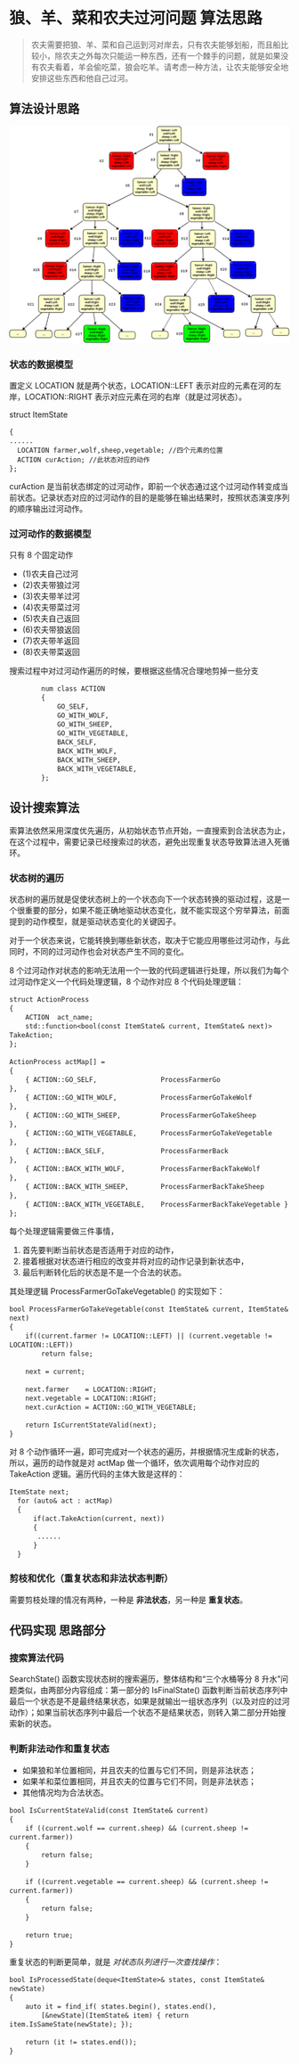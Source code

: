 # 狼、羊、菜和农夫过河问题  算法思路

> 农夫需要把狼、羊、菜和自己运到河对岸去，只有农夫能够划船，而且船比较小，除农夫之外每次只能运一种东西，还有一个棘手的问题，就是如果没有农夫看着，羊会偷吃菜，狼会吃羊。请考虑一种方法，让农夫能够安全地安排这些东西和他自己过河。

## 算法设计思路

![过河问题状态树穷举搜索过程](../img/过河问题状态树穷举搜索过程.png)

### 状态的数据模型
置定义 LOCATION 就是两个状态，LOCATION::LEFT 表示对应的元素在河的左岸，LOCATION::RIGHT 表示对应元素在河的右岸（就是过河状态）。

struct ItemState
```
{
......
  LOCATION farmer,wolf,sheep,vegetable; //四个元素的位置
  ACTION curAction; //此状态对应的动作
};
```

curAction 是当前状态绑定的过河动作，即前一个状态通过这个过河动作转变成当前状态。记录状态对应的过河动作的目的是能够在输出结果时，按照状态演变序列的顺序输出过河动作。
### 过河动作的数据模型

只有 8 个固定动作

* (1)农夫自己过河
* (2)农夫带狼过河
* (3)农夫带羊过河
* (4)农夫带菜过河
* (5)农夫自己返回
* (6)农夫带狼返回
* (7)农夫带羊返回
* (8)农夫带菜返回


搜索过程中对过河动作遍历的时候，要根据这些情况合理地剪掉一些分支

            num class ACTION
            {
                GO_SELF,
                GO_WITH_WOLF,
                GO_WITH_SHEEP,
                GO_WITH_VEGETABLE,
                BACK_SELF,
                BACK_WITH_WOLF,
                BACK_WITH_SHEEP,
                BACK_WITH_VEGETABLE,
            };
   
   
## 设计搜索算法
索算法依然采用深度优先遍历，从初始状态节点开始，一直搜索到合法状态为止，在这个过程中，需要记录已经搜索过的状态，避免出现重复状态导致算法进入死循环。

### 状态树的遍历

状态树的遍历就是促使状态树上的一个状态向下一个状态转换的驱动过程，这是一个很重要的部分，如果不能正确地驱动状态变化，就不能实现这个穷举算法，前面提到的动作模型，就是驱动状态变化的关键因子。

对于一个状态来说，它能转换到哪些新状态，取决于它能应用哪些过河动作，与此同时，不同的过河动作也会对状态产生不同的变化。

 8 个过河动作对状态的影响无法用一个一致的代码逻辑进行处理，所以我们为每个过河动作定义一个代码处理逻辑，8 个动作对应 8 个代码处理逻辑：
```
struct ActionProcess
{
    ACTION  act_name;
    std::function<bool(const ItemState& current, ItemState& next)>  TakeAction;
};

ActionProcess actMap[] = 
{
    { ACTION::GO_SELF,                ProcessFarmerGo                },
    { ACTION::GO_WITH_WOLF,           ProcessFarmerGoTakeWolf        },
    { ACTION::GO_WITH_SHEEP,          ProcessFarmerGoTakeSheep       },
    { ACTION::GO_WITH_VEGETABLE,      ProcessFarmerGoTakeVegetable   },
    { ACTION::BACK_SELF,              ProcessFarmerBack              },
    { ACTION::BACK_WITH_WOLF,         ProcessFarmerBackTakeWolf      },
    { ACTION::BACK_WITH_SHEEP,        ProcessFarmerBackTakeSheep     },
    { ACTION::BACK_WITH_VEGETABLE,    ProcessFarmerBackTakeVegetable }
};
```
每个处理逻辑需要做三件事情，

1. 首先要判断当前状态是否适用于对应的动作，
2. 接着根据对状态进行相应的改变并将对应的动作记录到新状态中，
3. 最后判断转化后的状态是不是一个合法的状态。

其处理逻辑 ProcessFarmerGoTakeVegetable() 的实现如下：

```
bool ProcessFarmerGoTakeVegetable(const ItemState& current, ItemState& next)
{
    if((current.farmer != LOCATION::LEFT) || (current.vegetable != LOCATION::LEFT))
        return false;

    next = current;

    next.farmer    = LOCATION::RIGHT;
    next.vegetable = LOCATION::RIGHT;
    next.curAction = ACTION::GO_WITH_VEGETABLE;

    return IsCurrentStateValid(next);
}
```

对 8 个动作循环一遍，即可完成对一个状态的遍历，并根据情况生成新的状态，所以，遍历的动作就是对 actMap 做一个循环，依次调用每个动作对应的 TakeAction 逻辑。遍历代码的主体大致是这样的：

```
ItemState next;
  for (auto& act : actMap)
  {
      if(act.TakeAction(current, next))
      {
       ......
      }
  }
```

### 剪枝和优化（重复状态和非法状态判断）

需要剪枝处理的情况有两种，一种是 **非法状态**，另一种是 **重复状态**。

## 代码实现 思路部分
### 搜索算法代码

SearchState() 函数实现状态树的搜索遍历，整体结构和“三个水桶等分 8 升水”问题类似，由两部分内容组成：第一部分的 IsFinalState() 函数判断当前状态序列中最后一个状态是不是最终结果状态，如果是就输出一组状态序列（以及对应的过河动作）；如果当前状态序列中最后一个状态不是结果状态，则转入第二部分开始搜索新的状态。

### 判断非法动作和重复状态
* 如果狼和羊位置相同，并且农夫的位置与它们不同，则是非法状态；
* 如果羊和菜位置相同，并且农夫的位置与它们不同，则是非法状态；
* 其他情况均为合法状态。

```
bool IsCurrentStateValid(const ItemState& current)
{
    if ((current.wolf == current.sheep) && (current.sheep != current.farmer))
    {
        return false;
    }

    if ((current.vegetable == current.sheep) && (current.sheep != current.farmer))
    {
        return false;
    }

    return true;
}
```
重复状态的判断更简单，就是 *对状态队列进行一次查找操作*：
```
bool IsProcessedState(deque<ItemState>& states, const ItemState& newState)
{
    auto it = find_if( states.begin(), states.end(),
        [&newState](ItemState& item) { return item.IsSameState(newState); });

    return (it != states.end());
}
```
